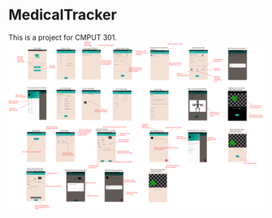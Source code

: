 # MedicalTracker
This is a project for CMPUT 301.
![](https://github.com/CMPUT301F18T04/MedicalTracker/blob/master/doc/UI.svg)

